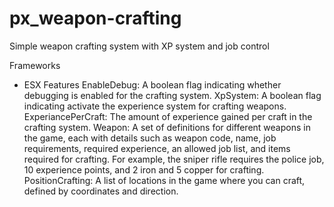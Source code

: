 # px_weapon-crafting


Simple weapon crafting system with XP system and job control

Frameworks
- ESX
Features
EnableDebug: A boolean flag indicating whether debugging is enabled for the crafting system.
XpSystem: A boolean flag indicating activate the experience system for crafting weapons.
ExperiancePerCraft: The amount of experience gained per craft in the crafting system.
Weapon: A set of definitions for different weapons in the game, each with details such as weapon code, name, job requirements, required experience, an allowed job list, and items required for crafting.
For example, the sniper rifle requires the police job, 10 experience points, and 2 iron and 5 copper for crafting.
PositionCrafting: A list of locations in the game where you can craft, defined by coordinates and direction.
